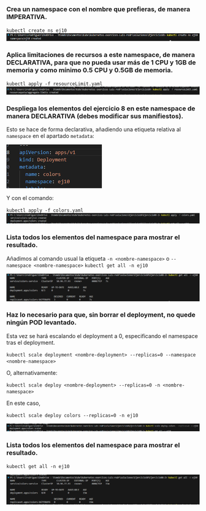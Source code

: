 ### Crea un namespace con el nombre que prefieras, de manera IMPERATIVA.
`kubectl create ns ej10 `
![alt text](image.png)
### Aplica limitaciones de recursos a este namespace, de manera DECLARATIVA, para que no pueda usar más de 1 CPU y 1GB de memoria y como mínimo 0.5 CPU y 0.5GB de memoria.
`kubectl apply -f resourceLimit.yaml`
![alt text](image-1.png)
### Despliega los elementos del ejercicio 8 en este namespace de manera DECLARATIVA (debes modificar sus manifiestos).
Esto se hace de forma declarativa, añadiendo una etiqueta relativa al `namespace` en el apartado `metadata`:

![alt text](image-3.png)

Y con el comando:

`kubectl apply -f colors.yaml`
![alt text](image-4.png)
### Lista todos los elementos del namespace para mostrar el resultado.
Añadimos al comando usual la etiqueta `-n <nombre-namespace>` o `--namespace <nombre-namespace>`
`kubectl get all -n ej10 `

![alt text](image-5.png)
### Haz lo necesario para que, sin borrar el deployment, no quede ningún POD levantado.

Esta vez se hará escalando el deployment a 0, especificando el namespace tras el deployment.

`kubectl scale deployment <nombre-deployment> --replicas=0 --namespace <nombre-namespace>`

O, alternativamente:

`kubectl scale deploy <nombre-deployment> --replicas=0 -n <nombre-namespace>`

En este caso, 

`kubectl scale deploy colors --replicas=0 -n ej10`

![alt text](image-7.png)

### Lista todos los elementos del namespace para mostrar el resultado.

`kubectl get all -n ej10 `

![alt text](image-6.png)